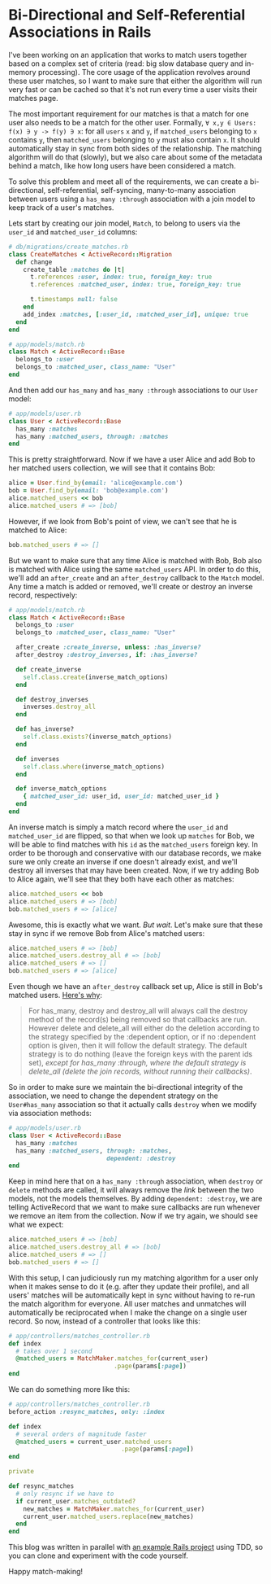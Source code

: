 Bi-Directional and Self-Referential Associations in Rails
============

I've been working on an application that works to match users together based on a complex set of criteria (read: big slow database query and in-memory processing). The core usage of the application revolves around these user matches, so I want to make sure that either the algorithm will run very fast or can be cached so that it's not run every time a user visits their matches page.

The most important requirement for our matches is that a match for one user also needs to be a match for the other user. Formally, `∀ x,y ∈ Users: f(x) ∋ y -> f(y) ∋ x`: for all `users` `x` and `y`, if `matched_users` belonging to `x` contains `y`, then `matched_users` belonging to `y` must also contain `x`. It should automatically stay in sync from both sides of the relationship. The matching algorithm will do that (slowly), but we also care about some of the metadata behind a match, like how long users have been considered a match.

To solve this problem and meet all of the requirements, we can create a bi-directional, self-referential, self-syncing, many-to-many association between users using a `has_many :through` association with a join model to keep track of a user's matches.

Lets start by creating our join model, `Match`, to belong to users via the `user_id` and `matched_user_id` columns:

```ruby
# db/migrations/create_matches.rb
class CreateMatches < ActiveRecord::Migration
  def change
    create_table :matches do |t|
      t.references :user, index: true, foreign_key: true
      t.references :matched_user, index: true, foreign_key: true

      t.timestamps null: false
    end
    add_index :matches, [:user_id, :matched_user_id], unique: true
  end
end

# app/models/match.rb
class Match < ActiveRecord::Base
  belongs_to :user
  belongs_to :matched_user, class_name: "User"
end
```

And then add our `has_many` and `has_many :through` associations to our `User` model:

```ruby
# app/models/user.rb
class User < ActiveRecord::Base
  has_many :matches
  has_many :matched_users, through: :matches
end
```

This is pretty straightforward. Now if we have a user Alice and add Bob to her matched users collection, we will see that it contains Bob:

```ruby
alice = User.find_by(email: 'alice@example.com')
bob = User.find_by(email: 'bob@example.com')
alice.matched_users << bob
alice.matched_users # => [bob]
```

However, if we look from Bob's point of view, we can't see that he is matched to Alice:

```ruby
bob.matched_users # => []
```

But we want to make sure that any time Alice is matched with  Bob, Bob also is matched with Alice using the same `matched_users` API. In order to do this, we'll add an `after_create` and an `after_destroy` callback to the `Match` model. Any time a match is added or removed, we'll create or destroy an inverse record, respectively:

```ruby
# app/models/match.rb
class Match < ActiveRecord::Base
  belongs_to :user
  belongs_to :matched_user, class_name: "User"

  after_create :create_inverse, unless: :has_inverse?
  after_destroy :destroy_inverses, if: :has_inverse?

  def create_inverse
    self.class.create(inverse_match_options)
  end

  def destroy_inverses
    inverses.destroy_all
  end

  def has_inverse?
    self.class.exists?(inverse_match_options)
  end

  def inverses
    self.class.where(inverse_match_options)
  end

  def inverse_match_options
    { matched_user_id: user_id, user_id: matched_user_id }
  end
end
```

An inverse match is simply a match record where the `user_id` and `matched_user_id` are flipped, so that when we look up `matches` for Bob, we will be able to find matches with his `id` as the `matched_users` foreign key. In order to be thorough and conservative with our database records, we make sure we only create an inverse if one doesn't already exist, and we'll destroy all inverses that may have been created. Now, if we try adding Bob to Alice again, we'll see that they both have each other as matches:

```ruby
alice.matched_users << bob
alice.matched_users # => [bob]
bob.matched_users # => [alice]
```

Awesome, this is exactly what we want. *But wait*. Let's make sure that these stay in sync if we remove Bob from Alice's matched users:

```ruby
alice.matched_users # => [bob]
alice.matched_users.destroy_all # => [bob]
alice.matched_users # => []
bob.matched_users # => [alice]
```

Even though we have an `after_destroy` callback set up, Alice is still in Bob's matched users. [Here's why](http://api.rubyonrails.org/classes/ActiveRecord/Associations/ClassMethods.html#module-ActiveRecord::Associations::ClassMethods-label-Delete+or+destroy-3F):

> For has_many, destroy and destroy_all will always call the destroy method of the record(s) being removed so that callbacks are run. However delete and delete_all will either do the deletion according to the strategy specified by the :dependent option, or if no :dependent option is given, then it will follow the default strategy. The default strategy is to do nothing (leave the foreign keys with the parent ids set), *except for has_many :through, where the default strategy is delete_all (delete the join records, without running their callbacks)*.

So in order to make sure we maintain the bi-directional integrity of the association, we need to change the dependent strategy on the `User#has_many` association so that it actually calls `destroy` when we modify via association methods:

```ruby
# app/models/user.rb
class User < ActiveRecord::Base
  has_many :matches
  has_many :matched_users, through: :matches,
                           dependent: :destroy
end
```

Keep in mind here that on a `has_many :through` association, when `destroy` or `delete` methods are called, it will always remove the *link* between the two models, not the models themselves. By adding `dependent: :destroy`, we are telling ActiveRecord that we want to make sure callbacks are run whenever we remove an item from the collection. Now if we try again, we should see what we expect:

```ruby
alice.matched_users # => [bob]
alice.matched_users.destroy_all # => [bob]
alice.matched_users # => []
bob.matched_users # => []
```

With this setup, I can judiciously run my matching algorithm for a user only when it makes sense to do it (e.g. after they update their profile), and all users' matches will be automatically kept in sync without having to re-run the match algorithm for everyone. All user matches and unmatches will automatically be reciprocated when I make the change on a single user record. So now, instead of a controller that looks like this:

```ruby
# app/controllers/matches_controller.rb
def index
  # takes over 1 second
  @matched_users = MatchMaker.matches_for(current_user)
                             .page(params[:page])
end
```

We can do something more like this:

```ruby
# app/controllers/matches_controller.rb
before_action :resync_matches, only: :index

def index
  # several orders of magnitude faster
  @matched_users = current_user.matched_users
                               .page(params[:page])
end

private

def resync_matches
  # only resync if we have to
  if current_user.matches_outdated?
    new_matches = MatchMaker.matches_for(current_user)
    current_user.matched_users.replace(new_matches)
  end
end
```

This blog was written in parallel with [an example Rails project](https://github.com/shekibobo/user-to-user-example) using TDD, so you can clone and experiment with the code yourself.

Happy match-making!
